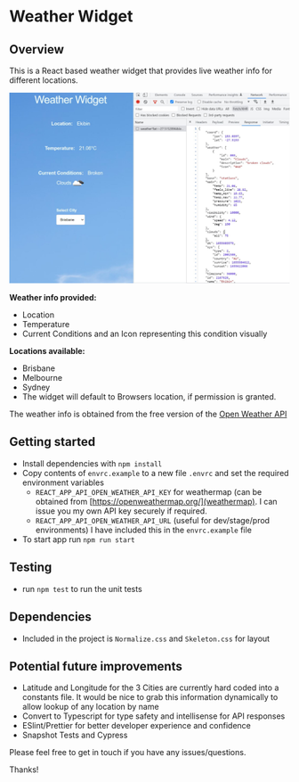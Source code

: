 # Weather Widget

## Overview

This is a React based weather widget that provides live weather info for different locations.

![screenshot of weather widget](weather-widget-screenshot.JPG)

**Weather info provided:**
  - Location
  - Temperature
  - Current Conditions and an Icon representing this condition visually

**Locations available:**
  - Brisbane
  - Melbourne
  - Sydney
  - The widget will default to Browsers location, if permission is granted.

The weather info is obtained from the free version of the [Open Weather API](https://openweathermap.org/api)

## Getting started

- Install dependencies with `npm install`
- Copy contents of `envrc.example` to a new file `.envrc` and set the required environment variables
  - `REACT_APP_API_OPEN_WEATHER_API_KEY` for weathermap (can be obtained from  [https://openweathermap.org/](weathermap). I can issue you my own API key securely if required.
  - `REACT_APP_API_OPEN_WEATHER_API_URL` (useful for dev/stage/prod environments) I have included this in the `envrc.example` file
- To start app run `npm run start`

## Testing
  - run `npm test` to run the unit tests

## Dependencies
  - Included in the project is `Normalize.css` and `Skeleton.css` for layout

## Potential future improvements
  - Latitude and Longitude for the 3 Cities are currently hard coded into a constants file. It would be nice to grab this information dynamically to allow lookup of any location by name 
  - Convert to Typescript for type safety and intellisense for API responses
  - ESlint/Prettier for better developer experience and confidence
  - Snapshot Tests and Cypress 

Please feel free to get in touch if you have any issues/questions.

Thanks!